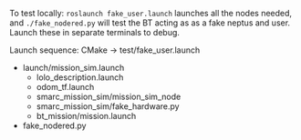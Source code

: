 To test locally: `roslaunch fake_user.launch` launches all the nodes needed, and `./fake_nodered.py` will test the BT acting as as a fake neptus and user. Launch these in separate terminals to debug.

Launch sequence:
CMake -> test/fake_user.launch
- launch/mission_sim.launch
	- lolo_description.launch
	- odom_tf.launch
	- smarc_mission_sim/mission_sim_node
	- smarc_mission_sim/fake_hardware.py
	- bt_mission/mission.launch
- fake_nodered.py
